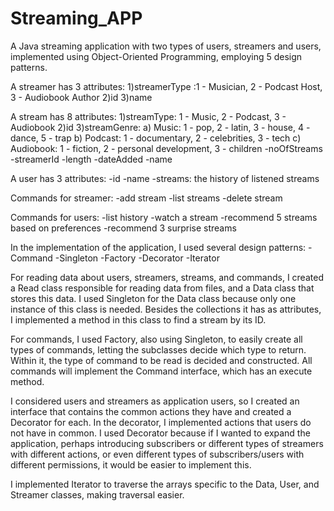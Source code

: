 # Streaming_APP

A Java streaming application with two types of users, streamers and users, implemented using Object-Oriented Programming, employing 5 design patterns.

A streamer has 3 attributes:
  1)streamerType :1 - Musician, 2 - Podcast Host, 3 - Audiobook Author
  2)id
  3)name

A stream has 8 attributes:
  1)streamType: 1 - Music, 2 - Podcast, 3 - Audiobook
  2)id
  3)streamGenre: a) Music: 1 - pop, 2 - latin, 3 - house, 4 - dance, 5 - trap
                b) Podcast: 1 - documentary, 2 - celebrities, 3 - tech
                c) Audiobook: 1 - fiction, 2 - personal development, 3 - children
  -noOfStreams
  -streamerId
  -length
  -dateAdded
  -name

A user has 3 attributes:
  -id
  -name
  -streams: the history of listened streams

Commands for streamer:
  -add stream
  -list streams
  -delete stream

Commands for users:
  -list history
  -watch a stream
  -recommend 5 streams based on preferences
  -recommend 3 surprise streams

In the implementation of the application, I used several design patterns:
  -Command
  -Singleton
  -Factory
  -Decorator
  -Iterator

For reading data about users, streamers, streams, and commands, I created a Read class responsible for reading data from files, and a Data class that stores this data. I used Singleton for the Data class because only one instance of this class is needed. Besides the collections it has as attributes, I implemented a method in this class to find a stream by its ID.

For commands, I used Factory, also using Singleton, to easily create all types of commands, letting the subclasses decide which type to return. Within it, the type of command to be read is decided and constructed. All commands will implement the Command interface, which has an execute method.

I considered users and streamers as application users, so I created an interface that contains the common actions they have and created a Decorator for each. In the decorator, I implemented actions that users do not have in common. I used Decorator because if I wanted to expand the application, perhaps introducing subscribers or different types of streamers with different actions, or even different types of subscribers/users with different permissions, it would be easier to implement this.

I implemented Iterator to traverse the arrays specific to the Data, User, and Streamer classes, making traversal easier.
